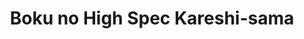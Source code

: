 --- 
title: "Boku no High Spec Kareshi-sama"
publishdate: "2019-7-21T16:48:46+02:00"
src: "https://365manga.net/manga/boku-no-high-spec-kareshi-sama"
image: "https://data.365manga.net/images/thumbnails/6905-boku-no-high-spec-kareshi-sama.jpg"
description: ""
---